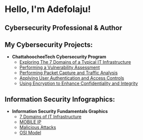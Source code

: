 <h1>Hello, I'm Adefolaju! <br/> 
  <h2> Cybersecurity Professional & Author</h2>


  <h2> My Cybersecurity Projects:</h2>

- <b>ChattahoocheeTech Cybersecurity Program</b>
  - [Exploring The 7 Domains of a Typical IT Infrastructure](file:///C:/Users/BillNye/Downloads/Exploring%20the%20Seven%20Domains%20of%20a%20Typical%20IT%20Infrastructure%20(4e)%20-%20Adefolaju%20Sijuwade.pdf)
  - [Performing a Vulnerability Assessment](file:///C:/Users/BillNye/Downloads/Performing%20a%20Vulnerability%20Assessment%20(4e)%20-%20Adefolaju%20Sijuwade.pdf)
  - [Performing Packet Capture and Traffic Analysis](file:///C:/Users/BillNye/Downloads/Performing%20Packet%20Capture%20and%20Traffic%20Analysis%20(4e)%20-%20Adefolaju%20Sijuwade.pdf)
  - [Applying User Authentication and Access Controls](file:///C:/Users/BillNye/Downloads/Applying%20User%20Authentication%20and%20Access%20Controls%20(4e)%20-%20Adefolaju%20Sijuwade.pdf)
  - [Using Encryption to Enhance Confidentiality and Integrity](file:///C:/Users/BillNye/Downloads/Using%20Encryption%20to%20Enhance%20Confidentiality%20and%20Integrity%20(4e)%20-%20Adefolaju%20Sijuwade.pdf)

 <h2>Information Security Infographics:</h2>

 - <b>Information Security Fundamentals Graphics</b>
   - [7 Domains of IT Infrastructure](file:///C:/Users/BillNye/Downloads/7%20Domains%20of%20IT%20Infrastructure%20Chapter%201%20Infographic.pdf)
   - [MOBILE IP](file:///C:/Users/BillNye/Downloads/Mobile%20IP%20Chapter%202%20Infographic.pdf)
   - [Malicious Attacks](file:///C:/Users/BillNye/Downloads/What%20is%20a%20Malicious%20Attack.pdf)
   - [OSI Model](file:///C:/Users/BillNye/Downloads/OSI%20Model%20Infographic.pdf)


  
